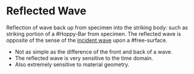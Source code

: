 # Reflected Wave

Reflection of wave back up from specimen into the striking body: such as striking portion of a #Hoppy-Bar from specimen.
The reflected wave is opposite of the sense of the [incident wave](incident-wave.md) upon a #free-surface.
- Not as simple as the difference of the front and back of a wave.
- The reflected wave is very sensitive to the time domain.
- Also extremely sensitive to material geometry.